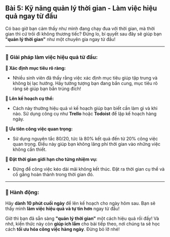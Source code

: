 ## Bài 5: Kỹ năng quản lý thời gian - Làm việc hiệu quả ngay từ đầu

Có bao giờ bạn cảm thấy như mình đang chạy đua với thời gian, mà thời gian thì cứ trôi đi không thương tiếc? Đừng lo, bí quyết sau đây sẽ giúp bạn **"quản lý thời gian"** như một chuyên gia ngay từ đầu!

---

### 📌 Giải pháp làm việc hiệu quả từ đầu:

**🔹 Xác định mục tiêu rõ ràng:**
- Nhiều sinh viên đã thấy rằng việc xác định mục tiêu giúp tập trung và không bị lạc hướng. Hãy tưởng tượng bạn đang bắn cung, mục tiêu rõ ràng sẽ giúp bạn bắn trúng đích!

**🔹 Lên kế hoạch cụ thể:**
- Cách này thường hiệu quả vì kế hoạch giúp bạn biết cần làm gì và khi nào. Sử dụng công cụ như **Trello** hoặc **Todoist** để lập kế hoạch hàng ngày.

**🔹 Ưu tiên công việc quan trọng:**
- Sử dụng nguyên tắc 80/20, tức là 80% kết quả đến từ 20% công việc quan trọng. Điều này giúp bạn không lãng phí thời gian vào những việc không cần thiết.

**🔹 Đặt thời gian giới hạn cho từng nhiệm vụ:**
- Đừng để công việc kéo dài mãi không kết thúc. Đặt ra thời gian cụ thể và cố gắng hoàn thành trong thời gian đó.

---

### 🚀 Hành động:

Hãy **dành 10 phút cuối ngày** để lên kế hoạch cho ngày hôm sau. Bạn sẽ thấy mình **làm việc hiệu quả và tự tin hơn** ngay từ đầu!

Giờ thì bạn đã sẵn sàng **"quản lý thời gian"** một cách hiệu quả rồi đấy! Và nhớ, kiến thức này còn **giúp ích lắm** cho bài tiếp theo, nơi chúng ta sẽ học cách **tối ưu hóa công việc hàng ngày**. Đừng bỏ lỡ nhé!